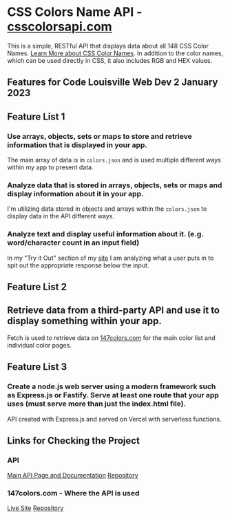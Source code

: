 # CSS Colors Name API - [csscolorsapi.com](https://csscolorsapi.com)

This is a simple, RESTful API that displays data about all 148 CSS Color Names. [Learn More about CSS Color Names](https://www.w3schools.com/colors/colors_names.asp). In addition to the color names, which can be used directly in CSS, it also includes RGB and HEX values.

## Features for Code Louisville Web Dev 2 January 2023

## Feature List 1

### Use arrays, objects, sets or maps to store and retrieve information that is displayed in your app.

The main array of data is in `colors.json` and is used multiple different ways within my app to present data.

### Analyze data that is stored in arrays, objects, sets or maps and display information about it in your app.

I'm utilizing data stored in objects and arrays within the `colors.json` to display data in the API different ways.

### Analyze text and display useful information about it. (e.g. word/character count in an input field)

In my "Try it Out" section of my [site](https://csscolorsapi.com) I am analyzing what a user puts in to spit out the appropriate response below the input.

## Feature List 2

## Retrieve data from a third-party API and use it to display something within your app.

Fetch is used to retrieve data on [147colors.com](https://147colors.com) for the main color list and individual color pages.

## Feature List 3

### Create a node.js web server using a modern framework such as Express.js or Fastify. Serve at least one route that your app uses (must serve more than just the index.html file).

API created with Express.js and served on Vercel with serverless functions.

## Links for Checking the Project

### API

[Main API Page and Documentation](https://csscolorsapi.com)
[Repository](https://github.com/brianmaierjr/css-colors-api)

### 147colors.com - Where the API is used

[Live Site](https://147colors.com)
[Repository](https://github.com/brianmaierjr/147-colors-astro)
